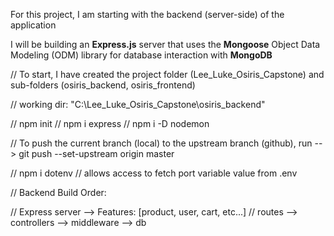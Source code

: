 For this project, I am starting with the backend (server-side) of the application

I will be building an <b>Express.js</b> server that uses the <b>Mongoose</b> Object Data Modeling (ODM) library for database interaction with <b>MongoDB</b>

// To start, I have created the project folder (Lee_Luke_Osiris_Capstone) and sub-folders (osiris_backend, osiris_frontend)

// working dir: "C:\Lee_Luke_Osiris_Capstone\osiris_backend"

// npm init
// npm i express
// npm i -D nodemon

// To push the current branch (local) to the upstream branch (github), run --> git push --set-upstream origin master

// npm i dotenv 
// allows access to fetch port variable value from .env

// Backend Build Order:

// Express server --> Features: [product, user, cart, etc...] 
// routes --> controllers --> middleware --> db

